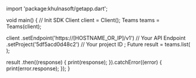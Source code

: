import 'package:khulnasoft/getapp.dart';

void main() { // Init SDK
  Client client = Client();
  Teams teams = Teams(client);

  client
    .setEndpoint('https://[HOSTNAME_OR_IP]/v1') // Your API Endpoint
    .setProject('5df5acd0d48c2') // Your project ID
  ;
  Future result = teams.list(
  );

  result
    .then((response) {
      print(response);
    }).catchError((error) {
      print(error.response);
  });
}
